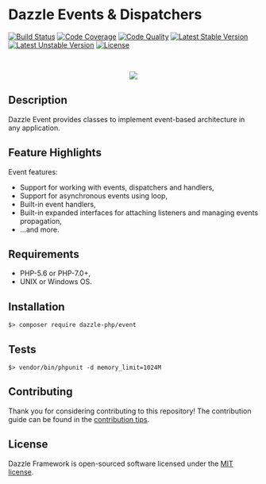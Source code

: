 # Dazzle Events & Dispatchers

[![Build Status](https://travis-ci.org/dazzle-php/event.svg)](https://travis-ci.org/dazzle-php/event)
[![Code Coverage](https://scrutinizer-ci.com/g/dazzle-php/event/badges/coverage.png?b=master)](https://scrutinizer-ci.com/g/dazzle-php/event/?branch=master)
[![Code Quality](https://scrutinizer-ci.com/g/dazzle-php/event/badges/quality-score.png?b=master)](https://scrutinizer-ci.com/g/dazzle-php/event/?branch=master)
[![Latest Stable Version](https://poser.pugx.org/dazzle-php/event/v/stable)](https://packagist.org/packages/dazzle-php/event) 
[![Latest Unstable Version](https://poser.pugx.org/dazzle-php/event/v/unstable)](https://packagist.org/packages/dazzle-php/event) 
[![License](https://poser.pugx.org/dazzle-php/event/license)](https://packagist.org/packages/dazzle-php/event/license)

<br>
<p align="center">
<img src="https://avatars0.githubusercontent.com/u/29509136?v=3&s=150" />
</p>

## Description

Dazzle Event provides classes to implement event-based architecture in any application.

## Feature Highlights

Event features:

* Support for working with events, dispatchers and handlers,
* Support for asynchronous events using loop,
* Built-in event handlers,
* Built-in expanded interfaces for attaching listeners and managing events propagation,
* ...and more.

## Requirements

* PHP-5.6 or PHP-7.0+,
* UNIX or Windows OS.

## Installation

```
$> composer require dazzle-php/event
```

## Tests

```
$> vendor/bin/phpunit -d memory_limit=1024M
```

## Contributing

Thank you for considering contributing to this repository! The contribution guide can be found in the [contribution tips][1].

## License

Dazzle Framework is open-sourced software licensed under the [MIT license][2].

[1]: https://github.com/dazzle-php/event/blob/master/CONTRIBUTING.md
[2]: http://opensource.org/licenses/MIT
